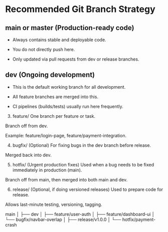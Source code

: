 # Recommended Git Branch Strategy

## main or master (Production-ready code)

- Always contains stable and deployable code.

- You do not directly push here.

- Only updated via pull requests from dev or release branches.

## dev (Ongoing development)

- This is the default working branch for all development.

- All feature branches are merged into this.

- CI pipelines (builds/tests) usually run here frequently.

3. feature/<feature-name>
   One branch per feature or task.

Branch off from dev.

Example: feature/login-page, feature/payment-integration.

4. bugfix/<bug-name> (Optional)
   For fixing bugs in the dev branch before release.

Merged back into dev.

5. hotfix/<issue-name> (Urgent production fixes)
   Used when a bug needs to be fixed immediately in production (main).

Branch off from main, then merged into both main and dev.

6. release/<version> (Optional, if doing versioned releases)
   Used to prepare code for release.

Allows last-minute testing, versioning, tagging.

main
│
├── dev
│ ├── feature/user-auth
│ ├── feature/dashboard-ui
│ └── bugfix/navbar-overlap
│
├── release/v1.0.0
│
└── hotfix/payment-crash
